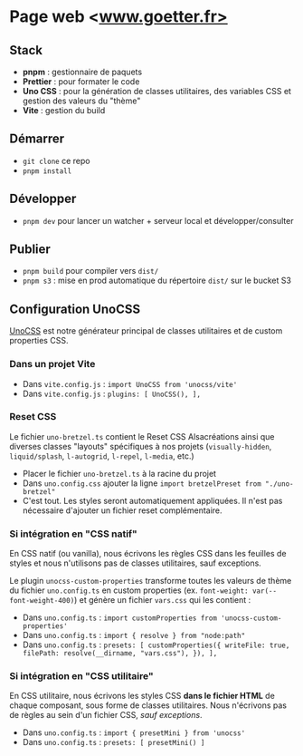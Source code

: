 # Page web <www.goetter.fr>

## Stack

- **pnpm** : gestionnaire de paquets
- **Prettier** : pour formater le code
- **Uno CSS** : pour la génération de classes utilitaires, des variables CSS et gestion des valeurs du "thème"
- **Vite** : gestion du build

## Démarrer

- `git clone` ce repo
- `pnpm install`

## Développer

- `pnpm dev` pour lancer un watcher + serveur local et développer/consulter

## Publier

- `pnpm build` pour compiler vers `dist/`
- `pnpm s3` : mise en prod automatique du répertoire `dist/` sur le bucket S3

## Configuration UnoCSS

[UnoCSS](https://unocss.dev/) est notre générateur principal de classes utilitaires et de custom properties CSS.

### Dans un projet Vite

- Dans `vite.config.js` : `import UnoCSS from 'unocss/vite'`
- Dans `vite.config.js` : `plugins: [ UnoCSS(), ],`

### Reset CSS

Le fichier `uno-bretzel.ts` contient le Reset CSS Alsacréations ainsi que diverses classes "layouts" spécifiques à nos projets (`visually-hidden`, `liquid/splash`, `l-autogrid`, `l-repel`, `l-media`, etc.)

- Placer le fichier `uno-bretzel.ts` à la racine du projet
- Dans `uno.config.css` ajouter la ligne `import bretzelPreset from "./uno-bretzel"`
- C'est tout. Les styles seront automatiquement appliquées. Il n'est pas nécessaire d'ajouter un fichier reset complémentaire.

### Si intégration en "CSS natif"

En CSS natif (ou vanilla), nous écrivons les règles CSS dans les feuilles de styles et nous n'utilisons pas de classes utilitaires, sauf exceptions.

Le plugin `unocss-custom-properties` transforme toutes les valeurs de thème du fichier `uno.config.ts` en custom properties (ex. `font-weight: var(--font-weight-400)`) et génère un fichier `vars.css` qui les contient :

- Dans `uno.config.ts` : `import customProperties from 'unocss-custom-properties'`
- Dans `uno.config.ts` : `import { resolve } from "node:path"`
- Dans `uno.config.ts` : `presets: [ customProperties({ writeFile: true, filePath: resolve(__dirname, "vars.css"), }), ],`

### Si intégration en "CSS utilitaire"

En CSS utilitaire, nous écrivons les styles CSS **dans le fichier HTML** de chaque composant, sous forme de classes utilitaires. Nous n'écrivons pas de règles au sein d'un fichier CSS, _sauf exceptions_.

- Dans `uno.config.ts` : `import { presetMini } from 'unocss'`
- Dans `uno.config.ts` : `presets: [ presetMini() ]`
